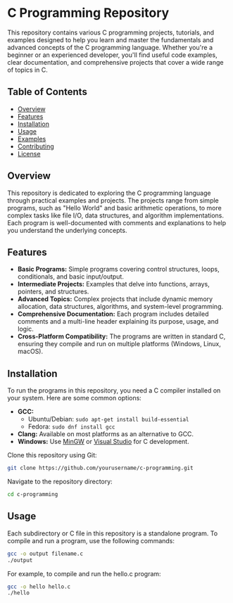 # C Programming Repository

This repository contains various C programming projects, tutorials, and examples designed to help you learn and master the fundamentals and advanced concepts of the C programming language. Whether you're a beginner or an experienced developer, you'll find useful code examples, clear documentation, and comprehensive projects that cover a wide range of topics in C.

## Table of Contents

- [Overview](#overview)
- [Features](#features)
- [Installation](#installation)
- [Usage](#usage)
- [Examples](#examples)
- [Contributing](#contributing)
- [License](#license)

## Overview

This repository is dedicated to exploring the C programming language through practical examples and projects. The projects range from simple programs, such as "Hello World" and basic arithmetic operations, to more complex tasks like file I/O, data structures, and algorithm implementations. Each program is well-documented with comments and explanations to help you understand the underlying concepts.

## Features

- **Basic Programs:** Simple programs covering control structures, loops, conditionals, and basic input/output.
- **Intermediate Projects:** Examples that delve into functions, arrays, pointers, and structures.
- **Advanced Topics:** Complex projects that include dynamic memory allocation, data structures, algorithms, and system-level programming.
- **Comprehensive Documentation:** Each program includes detailed comments and a multi-line header explaining its purpose, usage, and logic.
- **Cross-Platform Compatibility:** The programs are written in standard C, ensuring they compile and run on multiple platforms (Windows, Linux, macOS).

## Installation

To run the programs in this repository, you need a C compiler installed on your system. Here are some common options:

- **GCC:**  
  - Ubuntu/Debian: `sudo apt-get install build-essential`  
  - Fedora: `sudo dnf install gcc`  
- **Clang:** Available on most platforms as an alternative to GCC.
- **Windows:** Use [MinGW](http://www.mingw.org/) or [Visual Studio](https://visualstudio.microsoft.com/) for C development.

Clone this repository using Git:

```bash
git clone https://github.com/yourusername/c-programming.git
```
Navigate to the repository directory:

```bash
cd c-programming
```

## Usage
Each subdirectory or C file in this repository is a standalone program. To compile and run a program, use the following commands:

```bash
gcc -o output filename.c
./output
```

For example, to compile and run the hello.c program:
```bash
gcc -o hello hello.c
./hello
```
